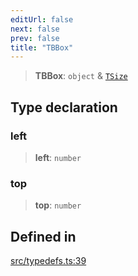 ```yaml
---
editUrl: false
next: false
prev: false
title: "TBBox"
---
```


> **TBBox**: `object` & [`TSize`](/api/type-aliases/tsize/)

## Type declaration

### left

> **left**: `number`

### top

> **top**: `number`

## Defined in

[src/typedefs.ts:39](https://github.com/fabricjs/fabric.js/blob/c093e29e73123dafcfa091ff4d5e04e690bb796e/src/typedefs.ts#L39)
